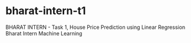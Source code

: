 # bharat-intern-t1
BHARAT INTERN - Task 1, House Price Prediction using Linear Regression
Bharat Intern Machine Learning
